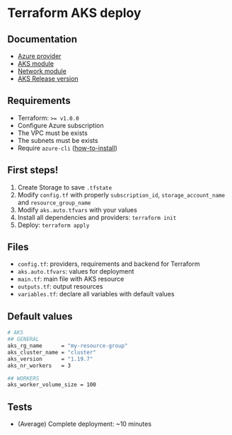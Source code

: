 # Terraform AKS deploy

## Documentation

* [Azure provider](https://registry.terraform.io/providers/hashicorp/azurerm/latest/docs)
* [AKS module](https://registry.terraform.io/modules/Azure/aks/azurerm/latest)
* [Network module](https://registry.terraform.io/modules/Azure/network/azurerm/latest)
* [AKS Release version](https://docs.microsoft.com/en-US/azure/aks/supported-kubernetes-versions#azure-portal-and-cli-versions)

## Requirements

* Terraform: `>= v1.0.0`
* Configure Azure subscription
* The VPC must be exists
* The subnets must be exists
* Require `azure-cli` ([how-to-install](https://docs.microsoft.com/en-US/cli/azure/install-azure-cli))

## First steps!

1. Create Storage to save `.tfstate`
2. Modify `config.tf` with properly `subscription_id`, `storage_account_name` and `resource_group_name`
3. Modify `aks.auto.tfvars` with your values
4. Install all dependencies and providers: `terraform init`
5. Deploy: `terraform apply`

## Files

* `config.tf`: providers, requirements and backend for Terraform
* `aks.auto.tfvars`: values for deployment
* `main.tf`: main file with AKS resource
* `outputs.tf`: output resources
* `variables.tf`: declare all variables with default values

## Default values

```bash
# AKS
## GENERAL
aks_rg_name      = "my-resource-group"
aks_cluster_name = "cluster"
aks_version      = "1.19.7"
aks_nr_workers   = 3

## WORKERS
aks_worker_volume_size = 100
```

## Tests

* (Average) Complete deployment: ~10 minutes
